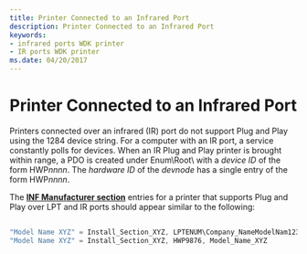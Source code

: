 ```yaml
---
title: Printer Connected to an Infrared Port
description: Printer Connected to an Infrared Port
keywords:
- infrared ports WDK printer
- IR ports WDK printer
ms.date: 04/20/2017
---
```


# Printer Connected to an Infrared Port





Printers connected over an infrared (IR) port do not support Plug and Play using the 1284 device string. For a computer with an IR port, a service constantly polls for devices. When an IR Plug and Play printer is brought within range, a PDO is created under Enum\\Root\\ with a *device ID* of the form HWP*nnnn*. The *hardware ID* of the *devnode* has a single entry of the form HWP*nnnn*.

The [**INF Manufacturer section**](../install/inf-manufacturer-section.md) entries for a printer that supports Plug and Play over LPT and IR ports should appear similar to the following:

```cpp
 
"Model Name XYZ" = Install_Section_XYZ, LPTENUM\Company_NameModelNam1234, Company_NameModelNam1234, Model_Name_XYZ
"Model Name XYZ" = Install_Section_XYZ, HWP9876, Model_Name_XYZ
```

 


